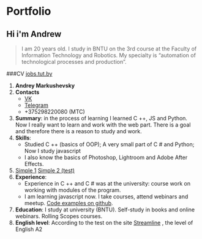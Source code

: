 # Portfolio
## Hi i'm Andrew
 >I am 20 years old. I study in BNTU on the 3rd course at the Faculty of Information Technology and Robotics. My specialty is “automation of technological processes and production”. 

###CV [jobs.tut.by](https://brest.jobs.tut.by/resume/cade89f7ff0623a0900039ed1f7476784b6e36 "Link")

1. __Andrey Markushevsky__
2. __Contacts__
    * [VK](https://vk.com/xiolow "Link VK")
    * [Telegram](http://t.me/presidents_boyfriend "Link telegram")
    * +375298220080 (МТС)
3. __Summary__: in the process of learning I learned C ++, JS and Python. Now I really want to learn and work with the web part. There is a goal and therefore there is a reason to study and work.
4. __Skills__: 
	* Studied C ++ (basics of OOP); A very small part of C # and Python; Now I study javascript
	* I also know the basics of Photoshop, Lightroom and Adobe After Effects.
5. [Simple 1](https://presidentsboyfriend.github.io/rsschool-2019Q1-cv/ "Link")
   [Simple 2 (test)](https://presidentsboyfriend.github.io/slider/slider "Link")
6. __Experience__: 
	* Experience in C ++ and C # was at the university: course work on working with modules of the program.
	* I am learning javascript now. I take courses, attend webinars and meetup. [Code examples on github](https://presidentsboyfriend.github.io/rsschool-2019Q1-cv/ "Link Git").
7. __Education__: I study at university (BNTU). Self-study in books and online webinars. Rolling Scopes courses.
8. __English level__: According to the test on the site [Streamline](https://test.str.by/ "Link streamline") , the level of English A2
